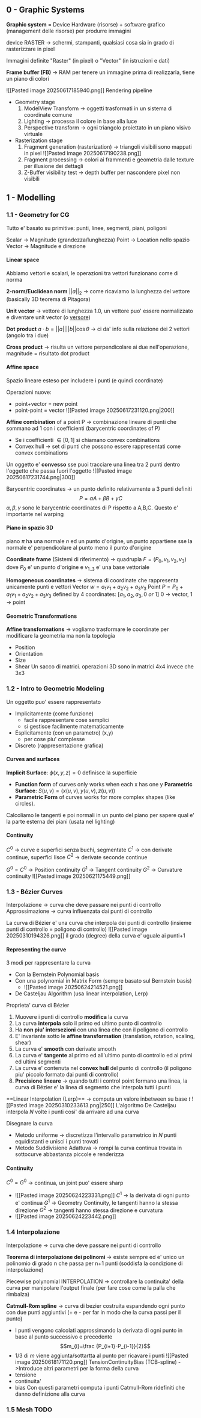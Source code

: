 ## 0 - Graphic Systems
**Graphic system** = Device Hardware (risorse) + software grafico (management delle risorse) per produrre immagini

device RASTER -> schermi, stampanti, qualsiasi cosa sia in grado di rasterizzare in pixel

Immagini definite "Raster" (in pixel) o "Vector" (in istruzioni e dati)

**Frame buffer (FB)** -> RAM per tenere un immagine prima di realizzarla, tiene un piano di colori

![[Pasted image 20250617185940.png]]
Rendering pipeline
- Geometry stage
	1. ModelView Transform -> oggetti trasformati in un sistema di coordinate comune
	2. Lighting -> processa il colore in base alla luce
	3. Perspective transform -> ogni triangolo proiettato in un piano visivo virtuale
- Rasterization stage
	1. Fragment generation (rasterization) -> triangoli visibili sono mappati in pixel 
		![[Pasted image 20250617190238.png]]
	2. Fragment processing -> colori ai frammenti e geometria dalle texture per illusione dei dettagli
	3. Z-Buffer visibility test -> depth buffer per nascondere pixel non visibili
## 1 - Modelling
### 1.1 - Geometry for CG
Tutto e' basato su primitive: punti, linee, segmenti, piani, poligoni

Scalar -> Magnitude (grandezza/lunghezza)
Point -> Location nello spazio
Vector -> Magnitude e direzione

#### Linear space
Abbiamo vettori e scalari, le operazioni tra vettori funzionano come di norma

**2-norm/Euclidean norm** $||a||_{2}$ -> come ricaviamo la lunghezza del vettore (basically 3D teorema di Pitagora)

**Unit vector** -> vettore di lunghezza 1.0, un vettore puo' essere normalizzato e diventare unit vector (o <u>versore</u>)

**Dot product** $a\cdot b=||a||||b||\cos \theta$ -> ci da' info sulla relazione dei 2 vettori (angolo tra i due)

**Cross product** -> risulta un vettore perpendicolare ai due nell'operazione, magnitude = risultato dot product

#### Affine space
Spazio lineare esteso per includere i punti (e quindi coordinate)

Operazioni nuove:
- point+vector = new point
- point-point = vector
	![[Pasted image 20250617231120.png|200]]

**Affine combination** of a point P -> combinazione lineare di punti che sommano ad 1 con i coefficienti (barycentric coordinates of P)
- Se i coefficienti $\in [0,1]$ si chiamano convex combinations
- Convex hull -> set di punti che possono essere rappresentati come convex combinations

Un oggetto e' **convesso** sse puoi tracciare una linea tra 2 punti dentro l'oggetto che passa fuori l'oggetto
![[Pasted image 20250617231744.png|300]]

Barycentric coordinates -> un punto definito relativamente a 3 punti definiti
$$P=\alpha A+ \beta B+\gamma C$$
$\alpha, \beta,\gamma$  sono le barycentric coordinates di P rispetto a A,B,C. Questo e' importante nel warping
#### Piano in spazio 3D
piano $\pi$ ha una normale $n$ ed un punto d'origine, un punto appartiene sse la normale e' perpendicolare al punto meno il punto d'origine

**Coordinate frame** (Sistemi di riferimento) -> quadrupla $F=(P_{0},v_{1},v_{2},v_{3})$ dove $P_0$ e' un punto d'origine e $v_{1..3}$ e' una base vettoriale

**Homogeneous coordinates** -> sistema di coordinate che rappresenta unicamente punti e vettori
Vector $w= a_{1}v_{1}+ a_{2}v_{2}+a_{3}v_{3}$ 
Point $P = P_{0} +a_{1}v_{1}+ a_{2}v_{2}+a_{3}v_{3}$
defined by 4 coordinates: $[a_1,a_2,a_{3}, 0\ or \ 1]$ 0 -> vector, 1 -> point
#### Geometric Transformations
**Affine transformations** -> vogliamo trasformare le coordinate per modificare la geometria ma non la topologia
- Position
- Orientation
- Size
- Shear
Un sacco di matrici. operazioni 3D sono in matrici 4x4 invece che 3x3
### 1.2 - Intro to Geometric Modeling
Un oggetto puo' essere rappresentato
- Implicitamente (come funzione)
	- facile rappresentare cose semplici
	- si gestisce facilmente matematicamente
- Esplicitamente (con un parametro) (x,y)
	- per cose piu' complesse
- Discreto (rappresentazione grafica)
#### Curves and surfaces
**Implicit Surface**: $\phi(x, y, z) = 0$ definisce la superficie
- **Function form** of curves only works when each x has one y
**Parametric Surface**: $S(u, v) = (x(u,v), y(u,v), z(u,v))$
- **Parametric Form** of curves works for more complex shapes (like circles).

Calcoliamo le tangenti e poi normali in un punto del piano per sapere qual e' la parte esterna dei piani (usata nel lighting)

#### Continuity
$C^0$ -> curve e superfici senza buchi, segmentate
$C^1$ -> con derivate continue, superfici lisce
$C^2$ -> derivate seconde continue

$G^0=C^0$ -> Position continuity
$G^1$ -> Tangent continuity
$G^2$ -> Curvature continuity
![[Pasted image 20250621175449.png]]


### 1.3 - Bézier Curves
Interpolazione -> curva che deve passare nei punti di controllo
Approssimazione -> curva influenzata dai punti di controllo

La curva di Bézier e' una curva che interpola dei punti di controllo (insieme punti di controllo = poligono di controllo)
![[Pasted image 20250310194326.png]]
il grado (degree) della curva e' uguale ai punti+1

#### Representing the curve
3 modi per rappresentare la curva
- Con la Bernstein Polynomial basis
- Con una polynomial in Matrix Form (sempre basato sul Bernstein basis)
	- ![[Pasted image 20250624214521.png]]
- De Casteljau Algorithm (usa linear interpolation, Lerp)

Proprieta' curva di Bézier
1. Muovere i punti di controllo **modifica** la curva
2. La curva **interpola** solo il primo ed ultimo punto di controllo
3. Ha **non piu' intersezioni** con una linea che con il poligono di controllo
4. E' invariante sotto le **affine transformation** (translation, rotation, scaling, shear)
5. La curva e' **smooth** con derivate smooth
6. La curva e' **tangente** al primo ed all'ultimo punto di controllo ed ai primi ed ultimi segmenti
7. La curva e' contenuta nel **convex hull** del punto di controllo (il poligono piu' piccolo formato dai punti di controllo)
8. **Precisione lineare** -> quando tutti i control point formano una linea, la curva di Bézier e' la linea di segmento che interpola tutti i punti

==Linear Interpolation (Lerp)== -> computa un valore inbetween su base $t$
![[Pasted image 20250310233613.png|250]]
L'algoritmo De Casteljau interpola $N$ volte i punti cosi' da arrivare ad una curva

Disegnare la curva
- Metodo uniforme -> discretizza l'intervallo parametrico in $N$ punti equidistanti e unisci i punti trovati
- Metodo Suddivisione Adattuva -> rompi la curva continua trovata in sottocurve abbastanza piccole e renderizza

#### Continuity
$C^0=G^0$ -> continua, un joint puo' essere sharp
- ![[Pasted image 20250624223331.png]]
$C^1$ -> la derivata di ogni punto e' continua
$G^1$ -> Geometry Continuity, le tangenti hanno la stessa direzione
$G^2$ -> tangenti hanno stessa direzione e curvatura
- ![[Pasted image 20250624223442.png]]

### 1.4 Interpolazione
Interpolazione -> curva che deve passare nei punti di controllo

**Teorema di interpolazione dei polinomi** -> esiste sempre ed e' unico un polinomio di grado n che passa per n+1 punti (soddisfa la condizione di interpolazione)

Piecewise polynomial INTERPOLATION -> controllare la continuita' della curva per manipolare l'output finale (per fare cose come la palla che rimbalza)

**Catmull-Rom spline** -> curva di bezier costruita espandendo ogni punto con due punti aggiuntivi (+ e - per far in modo che la curva passi per il punto)
- I punti vengono calcolati approssimando la derivata di ogni punto in base al punto successivo e precedente
$$m_{i}=\frac {P_{i+1}-P_{i-1}}{2}$$
- 1/3 di $m$ viene aggiunta/sottartta al punto per ricavare i punti
![[Pasted image 20250618171120.png]]
TensionContinuityBias (TCB-spline) ->Introduce altri parametri per la forma della curva
- tensione
- continuita'
- bias
Con questi parametri computa i punti Catmull-Rom ridefiniti che danno definizione alla curva

### 1.5 Mesh TODO


##
###